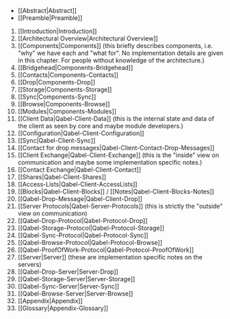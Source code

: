 * [[Abstract|Abstract]]
* [[Preamble|Preamble]]

1. [[Introduction|Introduction]]
2. [[Architectural Overview|Architectural Overview]]
3. [[Components|Components]] (this briefly describes components, i.e. "why" we have each and "what for". No implementation details are given in this chapter. For people without knowledge of the architecture.)
  1. [[Bridgehead|Components-Bridgehead]]
  3. [[Contacts|Components-Contacts]]
  4. [[Drop|Components-Drop]]
  5. [[Storage|Components-Storage]]
  6. [[Sync|Components-Sync]]
  7. [[Browse|Components-Browse]]
  8. [[Modules|Components-Modules]]
4. [[Client Data|Qabel-Client-Data]] (this is the internal state and data of the client as seen by core and maybe module developers.)
  2. [[Configuration|Qabel-Client-Configuration]]
  3. [[Sync|Qabel-Client-Sync]]
  4. [[Contact for drop messages|Qabel-Client-Contact-Drop-Messages]]
5. [[Client Exchange|Qabel-Client-Exchange]] (this is the "inside" view on communication and maybe some implementation specific notes.)
  5. [[Contact Exchange|Qabel-Client-Contact]]
  6. [[Shares|Qabel-Client-Shares]]
  7. [[Access-Lists|Qabel-Client-AccessLists]]
  8. [[Blocks|Qabel-Client-Blocks]] / [[Notes|Qabel-Client-Blocks-Notes]]
  9. [[Qabel-Drop-Message|Qabel-Client-Drop]]
6. [[Server Protocols|Qabel-Server-Protocols]] (this is strictly the "outside" view on communication)
  1. [[Qabel-Drop-Protocol|Qabel-Protocol-Drop]]
  2. [[Qabel-Storage-Protocol|Qabel-Protocol-Storage]]
  3. [[Qabel-Sync-Protocol|Qabel-Protocol-Sync]]
  4. [[Qabel-Browse-Protocol|Qabel-Protocol-Browse]]
  5. [[Qabel-ProofOfWork-Protocol|Qabel-Protocol-ProofOfWork]]
7. [[Server|Server]] (these are implementation specific notes on the servers)
  1. [[Qabel-Drop-Server|Server-Drop]]
  2. [[Qabel-Storage-Server|Server-Storage]]
  3. [[Qabel-Sync-Server|Server-Sync]]
  4. [[Qabel-Browse-Server|Server-Browse]]
8. [[Appendix|Appendix]]
  1. [[Glossary|Appendix-Glossary]]
